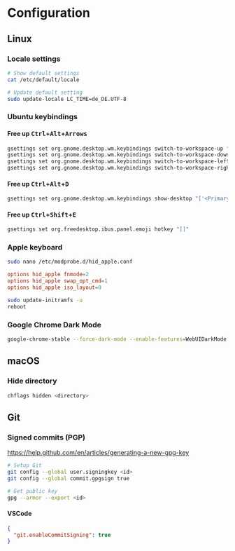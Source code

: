 # Configuration

## Linux

### Locale settings

```bash
# Show default settings
cat /etc/default/locale

# Update default setting
sudo update-locale LC_TIME=de_DE.UTF-8
```

### Ubuntu keybindings

#### Free up <kbd>Ctrl</kbd>+<kbd>Alt</kbd>+<kbd>Arrows</kbd>

```bash
gsettings set org.gnome.desktop.wm.keybindings switch-to-workspace-up "[]"
gsettings set org.gnome.desktop.wm.keybindings switch-to-workspace-down "[]"
gsettings set org.gnome.desktop.wm.keybindings switch-to-workspace-left "[]"
gsettings set org.gnome.desktop.wm.keybindings switch-to-workspace-right "[]"
```

#### Free up <kbd>Ctrl</kbd>+<kbd>Alt</kbd>+<kbd>D</kbd>

```bash
gsettings set org.gnome.desktop.wm.keybindings show-desktop "['<Primary><Super>d', '<Super>d']"
```

#### Free up <kbd>Ctrl</kbd>+<kbd>Shift</kbd>+<kbd>E</kbd>

```bash
gsettings set org.freedesktop.ibus.panel.emoji hotkey "[]"
```

### Apple keyboard

```bash
sudo nano /etc/modprobe.d/hid_apple.conf
```

```conf
options hid_apple fnmode=2
options hid_apple swap_opt_cmd=1
options hid_apple iso_layout=0
```

```bash
sudo update-initramfs -u
reboot
```

### Google Chrome Dark Mode

```bash
google-chrome-stable --force-dark-mode --enable-features=WebUIDarkMode
```

## macOS

### Hide directory

```bash
chflags hidden <directory>
```

## Git

### Signed commits (PGP)

https://help.github.com/en/articles/generating-a-new-gpg-key

```bash
# Setup Git
git config --global user.signingkey <id>
git config --global commit.gpgsign true

# Get public key
gpg --armor --export <id>
```

#### VSCode

```json
{
  "git.enableCommitSigning": true
}
```
